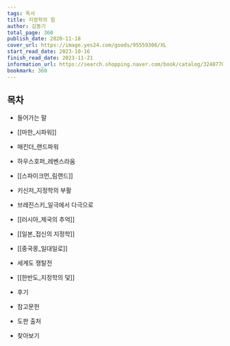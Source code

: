 ```yaml
---
tags: 독서
title: 지정학의 힘
author: 김동기
total_page: 360
publish_date: 2020-11-18
cover_url: https://image.yes24.com/goods/95559306/XL
start_read_date: 2023-10-16
finish_read_date: 2023-11-21
information_url: https://search.shopping.naver.com/book/catalog/32487709856?query=%EC%A7%80%EC%A0%95%ED%95%99%EC%9D%98%20%ED%9E%98&NaPm=ct%3Dlo1376eo%7Cci%3De3157c0b2e75625edbc53c5b92264fff8a05ab5a%7Ctr%3Dboksl%7Csn%3D95694%7Chk%3D1c313ba1d0cabea0fe883f54017869fe97c2398a
bookmark: 360
---
```


## 목차

- 들어가는 말

- [[마한_시파워]]
- 매킨더_랜드파워
- 하우스호퍼_레벤스라움
- [[스파이크먼_림랜드]]
- 키신저_지정학의 부활
- 브레진스키_일극에서 다극으로
- [[러시아_제국의 추억]]
- [[일본_접신의 지정학]]
- [[중국몽_일대일로]]
- 세계도 쟁탈전
- [[한반도_지정학의 덫]]

- 후기

- 참고문헌
- 도판 출처
- 찾아보기